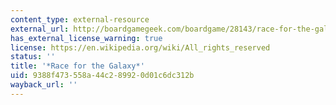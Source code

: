 ```yaml
---
content_type: external-resource
external_url: http://boardgamegeek.com/boardgame/28143/race-for-the-galaxy
has_external_license_warning: true
license: https://en.wikipedia.org/wiki/All_rights_reserved
status: ''
title: '*Race for the Galaxy*'
uid: 9388f473-558a-44c2-8992-0d01c6dc312b
wayback_url: ''
---
```

